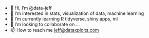 - 👋 Hi, I’m @data-jeff
- 👀 I’m interested in stats, visualization of data, machine learning
- 🌱 I’m currently learning R tidyverse, shiny apps, ml
- 💞️ I’m looking to collaborate on ...
- 📫 How to reach me jeff@dataxploits.com

<!---
data-jeff/data-jeff is a ✨ special ✨ repository because its `README.md` (this file) appears on your GitHub profile.
You can click the Preview link to take a look at your changes.
--->
